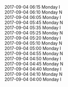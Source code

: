 2017-09-04 06:15 Monday  I  
2017-09-04 06:10 Monday  N  
2017-09-04 06:05 Monday  I  
2017-09-04 05:45 Monday  N  
2017-09-04 05:35 Monday  I  
2017-09-04 05:25 Monday  N  
2017-09-04 05:20 Monday  I  
2017-09-04 05:10 Monday  N  
2017-09-04 05:00 Monday  I  
2017-09-04 04:55 Monday  N  
2017-09-04 04:50 Monday  I  
2017-09-04 04:45 Monday  N  
2017-09-04 04:40 Monday  I  
2017-09-04 04:10 Monday  N  
2017-09-04 04:00 Monday  I  
